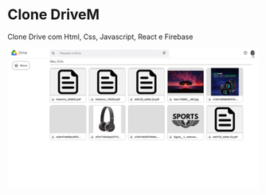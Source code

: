 <h1>Clone DriveM</h1>

<p>Clone Drive com Html, Css, Javascript, React e Firebase</p>

<img src='clone-drive.png'>